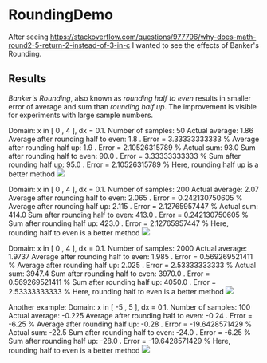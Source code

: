 RoundingDemo
============

After seeing https://stackoverflow.com/questions/977796/why-does-math-round2-5-return-2-instead-of-3-in-c I wanted to see the effects of Banker's Rounding.

Results
-------

*Banker's Rounding*, also known as *rounding half to even* results in smaller error of average and sum than *rounding half up*. The improvement is visible for experiments with large sample numbers. 


Domain: x in [ 0 , 4 ], dx = 0.1. Number of samples: 50
Actual average: 1.86
Average after rounding half to even: 1.8 . Error = 3.33333333333 %
Average after rounding half up: 1.9 . Error = 2.10526315789 %
Actual sum: 93.0
Sum after rounding half to even: 90.0 . Error = 3.33333333333 %
Sum after rounding half up: 95.0 . Error = 2.10526315789 %
Here, rounding half up is a better method
<img src="https://raw.github.com/AmadeusW/RoundingDemo/master/results/rounding_0_4_50_halfUpBetter.png" />

Domain: x in [ 0 , 4 ], dx = 0.1. Number of samples: 200
Actual average: 2.07
Average after rounding half to even: 2.065 . Error = 0.242130750605 %
Average after rounding half up: 2.115 . Error = 2.12765957447 %
Actual sum: 414.0
Sum after rounding half to even: 413.0 . Error = 0.242130750605 %
Sum after rounding half up: 423.0 . Error = 2.12765957447 %
Here, rounding half to even is a better method
<img src="https://raw.github.com/AmadeusW/RoundingDemo/master/results/rounding_0_4_200_halfToEvenBetter.png" />

Domain: x in [ 0 , 4 ], dx = 0.1. Number of samples: 2000
Actual average: 1.9737
Average after rounding half to even: 1.985 . Error = 0.569269521411 %
Average after rounding half up: 2.025 . Error = 2.53333333333 %
Actual sum: 3947.4
Sum after rounding half to even: 3970.0 . Error = 0.569269521411 %
Sum after rounding half up: 4050.0 . Error = 2.53333333333 %
Here, rounding half to even is a better method
<img src="https://raw.github.com/AmadeusW/RoundingDemo/master/results/rounding_0_4_2000_halfToEvenBetter.png" />

Another example:
Domain: x in [ -5 , 5 ], dx = 0.1. Number of samples: 100
Actual average: -0.225
Average after rounding half to even: -0.24 . Error = -6.25 %
Average after rounding half up: -0.28 . Error = -19.6428571429 %
Actual sum: -22.5
Sum after rounding half to even: -24.0 . Error = -6.25 %
Sum after rounding half up: -28.0 . Error = -19.6428571429 %
Here, rounding half to even is a better method
<img src="https://raw.github.com/AmadeusW/RoundingDemo/master/results/rounding_-5_5_100_halfToEvenBetter.png" />
